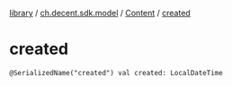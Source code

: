 [library](../../index.md) / [ch.decent.sdk.model](../index.md) / [Content](index.md) / [created](./created.md)

# created

`@SerializedName("created") val created: LocalDateTime`